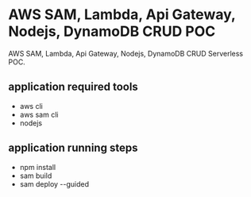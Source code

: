 # AWS SAM, Lambda, Api Gateway, Nodejs, DynamoDB CRUD POC

AWS SAM, Lambda, Api Gateway, Nodejs, DynamoDB CRUD Serverless POC.

## application required tools
- aws cli
- aws sam cli
- nodejs 

## application running steps
- npm install
- sam build 
- sam deploy --guided